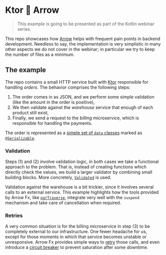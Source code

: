 # Ktor 💜 Arrow

> This example is going to be presented as part of the Kotlin webinar series.

This repo showcases how [Arrow](https://arrow-kt.io) helps with frequent pain points in backend development. Needless to say, the implementation is very simplistic in many other aspects we do not cover in the webinar; in particular we try to keep the number of files as a minimum.

## The example

The repo contains a small HTTP service built with [Ktor](https://ktor.io) responsible for handling _orders_. The behavior comprises the following steps:

1. The order comes in as JSON, and we perform some simple validation (like the amount in the order is positive),
2. We then validate against the _warehouse_ service that enough of each product still exist,
3. Finally, we send a request to the _billing_ microservice, which is responsible for handling the payments.

The order is represented as a [simple set of `data` classes](tree/main/src/main/kotlin/io/arrow/examaple/Model.kt) marked as [`@Serializable`](https://github.com/Kotlin/kotlinx.serialization/blob/master/docs/serialization-guide.md).

### Validation

Steps (1) and (2) involve validation logic, in both cases we take a functional approach to the problem. That is, instead of creating functions which directly check the values, we build a larger validator by combining small building blocks. More concretely, [`Validated`](https://arrow-kt.io/docs/apidocs/arrow-core/arrow.core/-validated/) is used.

Validation against the warehouse is a bit trickier, since it involves several calls to an external service. This example highlights how the tools provided by Arrow Fx, like [`parTraverse`](https://arrow-kt.io/docs/apidocs/arrow-fx-coroutines/arrow.fx.coroutines/par-traverse-validated.html), integrate very well with the `suspend` mechanism and take care of cancellation when required.

### Retries

A very common situation is for the billing microservice in step (3) to be completely external to our infrastructure. One fewer headache for us, except for those moments in which that service becomes unstable or unresponsive. Arrow Fx provides simple ways to [retry](https://arrow-kt.io/docs/apidocs/arrow-fx-coroutines/arrow.fx.coroutines/-schedule/) those calls, and even introduce a [circuit breaker](https://arrow-kt.io/docs/apidocs/arrow-fx-coroutines/arrow.fx.coroutines/-circuit-breaker/) to prevent saturation after some downtime.